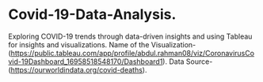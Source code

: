 # Covid-19-Data-Analysis.
Exploring COVID-19 trends through data-driven insights and using Tableau for insights and visualizations.
Name of the Visualization-(https://public.tableau.com/app/profile/abdul.rahman08/viz/CoronavirusCovid-19Dashboard_16958518548170/Dashboard1).
Data Source-(https://ourworldindata.org/covid-deaths).

